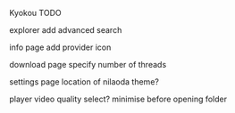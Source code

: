 Kyokou
TODO

explorer
add advanced search

info page
add provider icon 

download page
specify number of threads

settings page
location of nilaoda
theme?

player
video quality select?
minimise before opening folder

